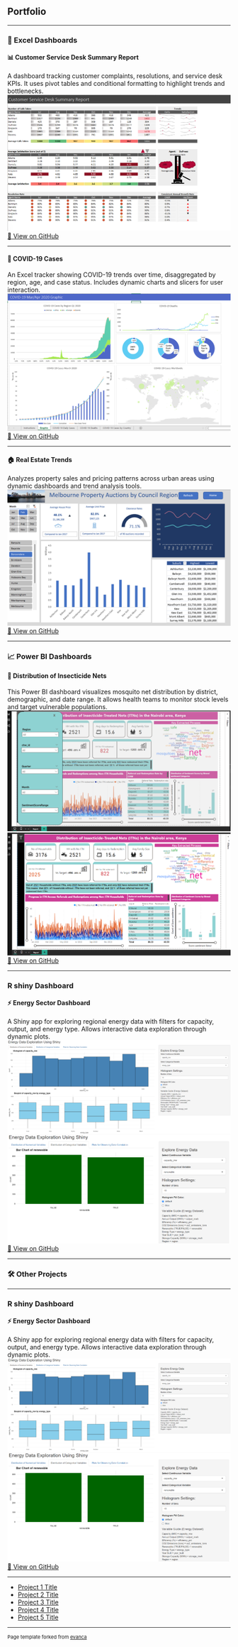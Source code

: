 ## Portfolio

---

### 🧾 Excel Dashboards

#### 📊 Customer Service Desk Summary Report  
A dashboard tracking customer complaints, resolutions, and service desk KPIs. It uses pivot tables and conditional formatting to highlight trends and bottlenecks.
<img src="customer_service.png?raw=true" 
     alt="Customer service dashboard showing case resolution rates and categories"/>
<a href="https://github.com/korwa/Customer-Service-Desk-Summary-Report">📁 View on GitHub</a> 

---

#### 🦠 COVID-19 Cases  
An Excel tracker showing COVID-19 trends over time, disaggregated by region, age, and case status. Includes dynamic charts and slicers for user interaction.
<img src="COVID_19.png?raw=true" 
     alt="COVID-19 dashboard with trendlines and regional filters"/>
<a href="https://github.com/korwa/COVID-19-Cases">📁 View on GitHub</a>  

---

#### 🏠 Real Estate Trends  
Analyzes property sales and pricing patterns across urban areas using dynamic dashboards and trend analysis tools.
<img src="Screenshot 2024-03-19 220256.png?raw=true" 
     alt="Real estate pricing trends dashboard"/>
<a href="https://github.com/korwa/Real-Estate-Trends.xlsm">📁 View on GitHub</a> 


---

### 📈 Power BI Dashboards

#### 🦟 Distribution of Insecticide Nets  
This Power BI dashboard visualizes mosquito net distribution by district, demographic, and date range. It allows health teams to monitor stock levels and target vulnerable populations.
<img src="Screenshot nets.png?raw=true" 
     alt="Power BI dashboard of insecticide net coverage"/>
<img src="net 2.png?raw=true" 
     alt="Map view showing net distribution by region"/>
<a href="https://github.com/korwa/Distribution-of-Insecticide-Nets.xlsm">📁 View on GitHub</a> 

---

### R shiny Dashboard
#### ⚡ Energy Sector Dashboard  
A Shiny app for exploring regional energy data with filters for capacity, output, and energy type. Allows interactive data exploration through dynamic plots.  
<img src="energy1.png?raw=true" alt="Shiny dashboard showing energy output trends"/>
<img src="energy2.png?raw=true" alt="Second view of energy dashboard"/>
<a href="https://github.com/korwa/energy-sector-Dashboard">📁 View on GitHub</a>

---

### 🛠️ Other Projects
---

### R shiny Dashboard
#### ⚡ Energy Sector Dashboard  
A Shiny app for exploring regional energy data with filters for capacity, output, and energy type. Allows interactive data exploration through dynamic plots.  
<img src="energy1.png?raw=true" alt="Shiny dashboard showing energy output trends"/>
<img src="energy2.png?raw=true" alt="Second view of energy dashboard"/>
<a href="https://github.com/korwa/energy-sector-Dashboard">📁 View on GitHub</a>

---


- [Project 1 Title](http://example.com/)
- [Project 2 Title](http://example.com/)
- [Project 3 Title](http://example.com/)
- [Project 4 Title](http://example.com/)
- [Project 5 Title](http://example.com/)

---

<p style="font-size:11px">Page template forked from <a href="https://github.com/evanca/quick-portfolio">evanca</a></p>
